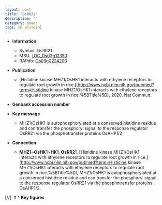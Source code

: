 ```yaml
---
layout: post
title: "OsRR21"
description: ""
category: genes
tags: [R protein]
---
```


* **Information**  
    + Symbol: OsRR21  
    + MSU: [LOC_Os03g12350](http://rice.plantbiology.msu.edu/cgi-bin/ORF_infopage.cgi?orf=LOC_Os03g12350)  
    + RAPdb: [Os03g0224200](http://rapdb.dna.affrc.go.jp/viewer/gbrowse_details/irgsp1?name=Os03g0224200)  

* **Publication**  
    + [Histidine kinase MHZ1/OsHK1 interacts with ethylene receptors to regulate root growth in rice.](http://www.ncbi.nlm.nih.gov/pubmed?term=Histidine kinase MHZ1/OsHK1 interacts with ethylene receptors to regulate root growth in rice.%5BTitle%5D), 2020, Nat Commun.

* **Genbank accession number**  

* **Key message**  
    + MHZ1/OsHK1 is autophosphorylated at a conserved histidine residue and can transfer the phosphoryl signal to the response regulator OsRR21 via the phosphotransfer proteins OsAHP1/2

* **Connection**  
    + __MHZ1~OsHK1~HK1__, __OsRR21__, [Histidine kinase MHZ1/OsHK1 interacts with ethylene receptors to regulate root growth in rice.](http://www.ncbi.nlm.nih.gov/pubmed?term=Histidine kinase MHZ1/OsHK1 interacts with ethylene receptors to regulate root growth in rice.%5BTitle%5D), MHZ1/OsHK1 is autophosphorylated at a conserved histidine residue and can transfer the phosphoryl signal to the response regulator OsRR21 via the phosphotransfer proteins OsAHP1/2.

[//]: # * **Key figures**  


